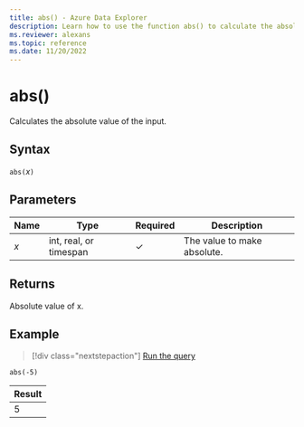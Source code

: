 ```yaml
---
title: abs() - Azure Data Explorer
description: Learn how to use the function abs() to calculate the absolute value of an input.
ms.reviewer: alexans
ms.topic: reference
ms.date: 11/20/2022
---
```

# abs()

Calculates the absolute value of the input.

## Syntax

`abs(`*x*`)`

## Parameters

| Name | Type | Required | Description |
| -- | -- | -- | -- |
| *x* | int, real, or timespan | &check; | The value to make absolute. |

## Returns

Absolute value of x.

## Example

> [!div class="nextstepaction"]
> <a href="https://dataexplorer.azure.com/clusters/help/databases/Samples?query=H4sIAAAAAAAAAysoyswrUUhMKtbQNdUEADsyYK4NAAAA" target="_blank">Run the query</a>

```kusto
abs(-5)
```

|Result|
|------|
|5|
